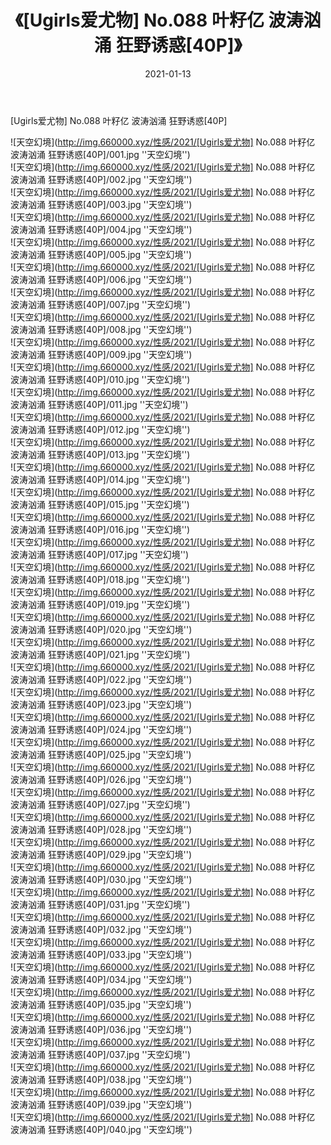 ﻿---
layout: post
title:  《[Ugirls爱尤物] No.088 叶籽亿 波涛汹涌 狂野诱惑[40P]》
date:   2021-01-13
img: http://img.660000.xyz/性感/2021/[Ugirls爱尤物] No.088 叶籽亿 波涛汹涌 狂野诱惑[40P]/000.jpg
categories: [美女, 性感, 泳衣]
---

[Ugirls爱尤物] No.088 叶籽亿 波涛汹涌 狂野诱惑[40P]



![天空幻境](http://img.660000.xyz/性感/2021/[Ugirls爱尤物] No.088 叶籽亿 波涛汹涌 狂野诱惑[40P]/001.jpg ''天空幻境'') <br>
![天空幻境](http://img.660000.xyz/性感/2021/[Ugirls爱尤物] No.088 叶籽亿 波涛汹涌 狂野诱惑[40P]/002.jpg ''天空幻境'') <br>
![天空幻境](http://img.660000.xyz/性感/2021/[Ugirls爱尤物] No.088 叶籽亿 波涛汹涌 狂野诱惑[40P]/003.jpg ''天空幻境'') <br>
![天空幻境](http://img.660000.xyz/性感/2021/[Ugirls爱尤物] No.088 叶籽亿 波涛汹涌 狂野诱惑[40P]/004.jpg ''天空幻境'') <br>
![天空幻境](http://img.660000.xyz/性感/2021/[Ugirls爱尤物] No.088 叶籽亿 波涛汹涌 狂野诱惑[40P]/005.jpg ''天空幻境'') <br>
![天空幻境](http://img.660000.xyz/性感/2021/[Ugirls爱尤物] No.088 叶籽亿 波涛汹涌 狂野诱惑[40P]/006.jpg ''天空幻境'') <br>
![天空幻境](http://img.660000.xyz/性感/2021/[Ugirls爱尤物] No.088 叶籽亿 波涛汹涌 狂野诱惑[40P]/007.jpg ''天空幻境'') <br>
![天空幻境](http://img.660000.xyz/性感/2021/[Ugirls爱尤物] No.088 叶籽亿 波涛汹涌 狂野诱惑[40P]/008.jpg ''天空幻境'') <br>
![天空幻境](http://img.660000.xyz/性感/2021/[Ugirls爱尤物] No.088 叶籽亿 波涛汹涌 狂野诱惑[40P]/009.jpg ''天空幻境'') <br>
![天空幻境](http://img.660000.xyz/性感/2021/[Ugirls爱尤物] No.088 叶籽亿 波涛汹涌 狂野诱惑[40P]/010.jpg ''天空幻境'') <br>
![天空幻境](http://img.660000.xyz/性感/2021/[Ugirls爱尤物] No.088 叶籽亿 波涛汹涌 狂野诱惑[40P]/011.jpg ''天空幻境'') <br>
![天空幻境](http://img.660000.xyz/性感/2021/[Ugirls爱尤物] No.088 叶籽亿 波涛汹涌 狂野诱惑[40P]/012.jpg ''天空幻境'') <br>
![天空幻境](http://img.660000.xyz/性感/2021/[Ugirls爱尤物] No.088 叶籽亿 波涛汹涌 狂野诱惑[40P]/013.jpg ''天空幻境'') <br>
![天空幻境](http://img.660000.xyz/性感/2021/[Ugirls爱尤物] No.088 叶籽亿 波涛汹涌 狂野诱惑[40P]/014.jpg ''天空幻境'') <br>
![天空幻境](http://img.660000.xyz/性感/2021/[Ugirls爱尤物] No.088 叶籽亿 波涛汹涌 狂野诱惑[40P]/015.jpg ''天空幻境'') <br>
![天空幻境](http://img.660000.xyz/性感/2021/[Ugirls爱尤物] No.088 叶籽亿 波涛汹涌 狂野诱惑[40P]/016.jpg ''天空幻境'') <br>
![天空幻境](http://img.660000.xyz/性感/2021/[Ugirls爱尤物] No.088 叶籽亿 波涛汹涌 狂野诱惑[40P]/017.jpg ''天空幻境'') <br>
![天空幻境](http://img.660000.xyz/性感/2021/[Ugirls爱尤物] No.088 叶籽亿 波涛汹涌 狂野诱惑[40P]/018.jpg ''天空幻境'') <br>
![天空幻境](http://img.660000.xyz/性感/2021/[Ugirls爱尤物] No.088 叶籽亿 波涛汹涌 狂野诱惑[40P]/019.jpg ''天空幻境'') <br>
![天空幻境](http://img.660000.xyz/性感/2021/[Ugirls爱尤物] No.088 叶籽亿 波涛汹涌 狂野诱惑[40P]/020.jpg ''天空幻境'') <br>
![天空幻境](http://img.660000.xyz/性感/2021/[Ugirls爱尤物] No.088 叶籽亿 波涛汹涌 狂野诱惑[40P]/021.jpg ''天空幻境'') <br>
![天空幻境](http://img.660000.xyz/性感/2021/[Ugirls爱尤物] No.088 叶籽亿 波涛汹涌 狂野诱惑[40P]/022.jpg ''天空幻境'') <br>
![天空幻境](http://img.660000.xyz/性感/2021/[Ugirls爱尤物] No.088 叶籽亿 波涛汹涌 狂野诱惑[40P]/023.jpg ''天空幻境'') <br>
![天空幻境](http://img.660000.xyz/性感/2021/[Ugirls爱尤物] No.088 叶籽亿 波涛汹涌 狂野诱惑[40P]/024.jpg ''天空幻境'') <br>
![天空幻境](http://img.660000.xyz/性感/2021/[Ugirls爱尤物] No.088 叶籽亿 波涛汹涌 狂野诱惑[40P]/025.jpg ''天空幻境'') <br>
![天空幻境](http://img.660000.xyz/性感/2021/[Ugirls爱尤物] No.088 叶籽亿 波涛汹涌 狂野诱惑[40P]/026.jpg ''天空幻境'') <br>
![天空幻境](http://img.660000.xyz/性感/2021/[Ugirls爱尤物] No.088 叶籽亿 波涛汹涌 狂野诱惑[40P]/027.jpg ''天空幻境'') <br>
![天空幻境](http://img.660000.xyz/性感/2021/[Ugirls爱尤物] No.088 叶籽亿 波涛汹涌 狂野诱惑[40P]/028.jpg ''天空幻境'') <br>
![天空幻境](http://img.660000.xyz/性感/2021/[Ugirls爱尤物] No.088 叶籽亿 波涛汹涌 狂野诱惑[40P]/029.jpg ''天空幻境'') <br>
![天空幻境](http://img.660000.xyz/性感/2021/[Ugirls爱尤物] No.088 叶籽亿 波涛汹涌 狂野诱惑[40P]/030.jpg ''天空幻境'') <br>
![天空幻境](http://img.660000.xyz/性感/2021/[Ugirls爱尤物] No.088 叶籽亿 波涛汹涌 狂野诱惑[40P]/031.jpg ''天空幻境'') <br>
![天空幻境](http://img.660000.xyz/性感/2021/[Ugirls爱尤物] No.088 叶籽亿 波涛汹涌 狂野诱惑[40P]/032.jpg ''天空幻境'') <br>
![天空幻境](http://img.660000.xyz/性感/2021/[Ugirls爱尤物] No.088 叶籽亿 波涛汹涌 狂野诱惑[40P]/033.jpg ''天空幻境'') <br>
![天空幻境](http://img.660000.xyz/性感/2021/[Ugirls爱尤物] No.088 叶籽亿 波涛汹涌 狂野诱惑[40P]/034.jpg ''天空幻境'') <br>
![天空幻境](http://img.660000.xyz/性感/2021/[Ugirls爱尤物] No.088 叶籽亿 波涛汹涌 狂野诱惑[40P]/035.jpg ''天空幻境'') <br>
![天空幻境](http://img.660000.xyz/性感/2021/[Ugirls爱尤物] No.088 叶籽亿 波涛汹涌 狂野诱惑[40P]/036.jpg ''天空幻境'') <br>
![天空幻境](http://img.660000.xyz/性感/2021/[Ugirls爱尤物] No.088 叶籽亿 波涛汹涌 狂野诱惑[40P]/037.jpg ''天空幻境'') <br>
![天空幻境](http://img.660000.xyz/性感/2021/[Ugirls爱尤物] No.088 叶籽亿 波涛汹涌 狂野诱惑[40P]/038.jpg ''天空幻境'') <br>
![天空幻境](http://img.660000.xyz/性感/2021/[Ugirls爱尤物] No.088 叶籽亿 波涛汹涌 狂野诱惑[40P]/039.jpg ''天空幻境'') <br>
![天空幻境](http://img.660000.xyz/性感/2021/[Ugirls爱尤物] No.088 叶籽亿 波涛汹涌 狂野诱惑[40P]/040.jpg ''天空幻境'') <br>